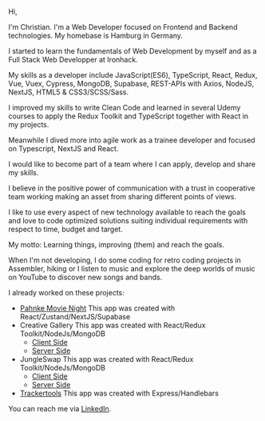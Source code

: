 Hi,

I'm Christian. I'm a Web Developer focused on Frontend and Backend technologies. My homebase is Hamburg in Germany.

I started to learn the fundamentals of Web Development by myself and as a Full Stack Web Developper at Ironhack.

My skills as a developer include JavaScript(ES6), TypeScript, React, Redux, Vue, Vuex, Cypress, MongoDB, Supabase, REST-APIs with Axios, NodeJS, NextJS, HTML5 & CSS3/SCSS/Sass.

I improved my skills to write Clean Code and learned in several Udemy courses to apply the Redux Toolkit and TypeScript together with React in my projects.

Meanwhile I dived more into agile work as a trainee developer and focused on Typescript, NextJS and React.

I would like to become part of a team where I can apply, develop and share my skills.

I believe in the positive power of communication with a trust in cooperative team working making an asset from sharing different points of views.

I like to use every aspect of new technology available to reach the goals and love to code optimized solutions suiting individual requirements with respect to time, budget and target.

My motto: Learning things, improving (them) and reach the goals.

When I'm not developing, I do some coding for retro coding projects in Assembler, hiking or I listen to music and explore the deep worlds of music on YouTube to discover new songs and bands.

I already worked on these projects:

- [Pahnke Movie Night](https://github.com/christiangerbig/pahnke-movie-night)
  This app was created with React/Zustand/NextJS/Supabase
- Creative Gallery
  This app was created with React/Redux Toolkit/NodeJs/MongoDB
  - [Client Side](https://github.com/christiangerbig/creative-gallery-client)
  - [Server Side](https://github.com/christiangerbig/creative-gallery-server) 
- JungleSwap
  This app was created with React/Redux Toolkit/NodeJs/MongoDB
  - [Client Side](https://github.com/christiangerbig/jungle-swap-client)
  - [Server Side](https://github.com/christiangerbig/jungle-swap-server)
- [Trackertools](https://github.com/christiangerbig/Trackertools)
  This app was created with Express/Handlebars

You can reach me via [LinkedIn](https://www.linkedin.com/in/christian-gerbig/).
